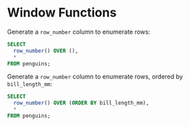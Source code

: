 # Window Functions

Generate a `row_number` column to enumerate rows:

```sql
SELECT
  row_number() OVER (),
  *
FROM penguins;
```

Generate a `row_number` column to enumerate rows, ordered by `bill_length_mm`:

```sql
SELECT
  row_number() OVER (ORDER BY bill_length_mm),
  *
FROM penguins;
```
